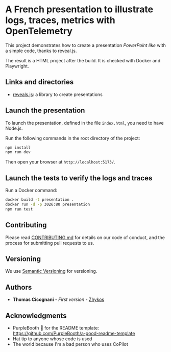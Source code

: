 # A French presentation to illustrate logs, traces, metrics with OpenTelemetry

This project demonstrates how to create a presentation *PowerPoint like* with a simple code, thanks to reveal.js.

The result is a HTML project after the build. It is checked with Docker and Playwright.

## Links and directories

- [reveals.js](https://revealjs.com/): a library to create presentations

## Launch the presentation

To launch the presentation, defined in the file `index.html`, you need to have Node.js.

Run the following commands in the root directory of the project:

```bash
npm install
npm run dev
```

Then open your browser at `http://localhost:5173/`.

## Launch the tests to verify the logs and traces

Run a Docker command:

```bash
docker build -t presentation .
docker run -d -p 3026:80 presentation
npm run test
```

## Contributing

Please read [CONTRIBUTING.md](../CONTRIBUTING.md) for details on our code
of conduct, and the process for submitting pull requests to us.

## Versioning

We use [Semantic Versioning](http://semver.org/) for versioning.

## Authors

- **Thomas Cicognani** - *First version* -
  [Zhykos](https://github.com/Zhykos)

## Acknowledgments

- PurpleBooth 🖤 for the README template: https://github.com/PurpleBooth/a-good-readme-template
- Hat tip to anyone whose code is used
- The world because I'm a bad person who uses CoPilot
